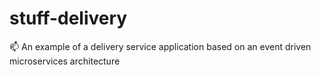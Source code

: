 # stuff-delivery
:mailbox: An example of a delivery service application based on an event driven microservices architecture
